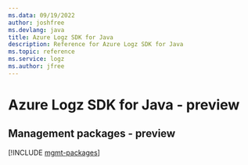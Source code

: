 ```yaml
---
ms.data: 09/19/2022
author: joshfree
ms.devlang: java
title: Azure Logz SDK for Java
description: Reference for Azure Logz SDK for Java
ms.topic: reference
ms.service: logz
ms.author: jfree
---
```

# Azure Logz SDK for Java - preview

## Management packages - preview
[!INCLUDE [mgmt-packages](logz-mgmt-index.md)]